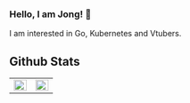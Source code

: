 ### Hello, I am Jong! 👋

I am interested in Go, Kubernetes and Vtubers.

## Github Stats
<table><tr><td valign="top" width="50%">

<img src="https://github-readme-stats.vercel.app/api?username=gopher-bell&show_icons=true&theme=tokyonight" align="left" style="width: 100%"/>

</td><td valign="top" width="50%">

<img src="https://github-readme-stats.vercel.app/api/top-langs/?username=gopher-bell&&langs_count=4&layout=compact&theme=tokyonight" align="left" style="width: 100%"/>

</td></tr></table>

<!--
**gopher-bell/gopher-bell** is a ✨ _special_ ✨ repository because its `README.md` (this file) appears on your GitHub profile.

Here are some ideas to get you started:

- 🔭 I’m currently working on ...
- 🌱 I’m currently learning ...
- 👯 I’m looking to collaborate on ...
- 🤔 I’m looking for help with ...
- 💬 Ask me about ...
- 📫 How to reach me: ...
- 😄 Pronouns: ...
- ⚡ Fun fact: ...
-->
